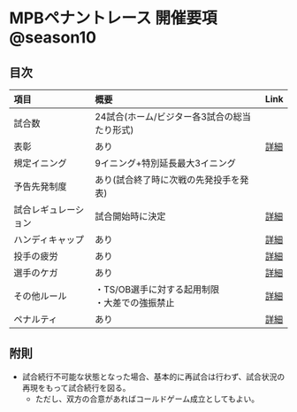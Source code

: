 # MPBペナントレース 開催要項 @season10

## 目次

| 項目 | 概要 | Link |
| :--- | :--- | :--- |
| 試合数 | 24試合(ホーム/ビジター各3試合の総当たり形式) |  |
| 表彰 | あり | [詳細](/awarding.md) |
| 規定イニング | 9イニング+特別延長最大3イニング | |
| 予告先発制度 | あり(試合終了時に次戦の先発投手を発表) | |
| 試合レギュレーション | 試合開始時に決定 | [詳細](/regulation.md) |
| ハンディキャップ | あり | [詳細](/handicap.md) |
| 投手の疲労 | あり | [詳細](/fatigue.md) |
| 選手のケガ | あり | [詳細](/accident.md) |
| その他ルール | ・TS/OB選手に対する起用制限<br>・大差での強振禁止 | [詳細](/others.md) |
| ペナルティ | あり | [詳細](/penalty.md) |

## 附則

- 試合続行不可能な状態となった場合、基本的に再試合は行わず、試合状況の再現をもって試合続行を図る。
    - ただし、双方の合意があればコールドゲーム成立としてもよい。
